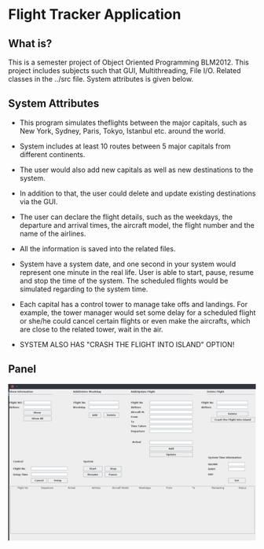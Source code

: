 # Flight Tracker Application

## What is?

This is a semester project of Object Oriented Programming BLM2012. This project includes subjects such that GUI, Multithreading, File I/O. Related classes in the ../src file. System attributes is given below.

## System Attributes
- This program simulates theflights between the major capitals, such as New York, Sydney, Paris, Tokyo, Istanbul etc. around the world. 

- System includes at least 10 routes between 5 major capitals from different continents. 

- The user would also add new capitals as well as new destinations to the system.

- In addition to that, the user could delete and update existing destinations via the GUI. 

- The user can declare the flight details, such as the weekdays, the departure and arrival times, the aircraft model, the flight number and the name of the airlines. 

- All the information is saved into the related files.

- System have a system date, and one second in your system would represent one minute in the real life. User is able to start, pause, resume and stop the time of the system. The scheduled flights would be simulated regarding to the system time.

- Each capital has a control tower to manage take offs and landings. For example, the tower manager would set some delay for a scheduled flight or she/he could cancel certain flights or even make the aircrafts, which are close to the related tower, wait in the air.

- SYSTEM ALSO HAS "CRASH THE FLIGHT INTO ISLAND" OPTION!

## Panel

![An image](img/1.png) <!-- .element height="5%" width="5%" -->
